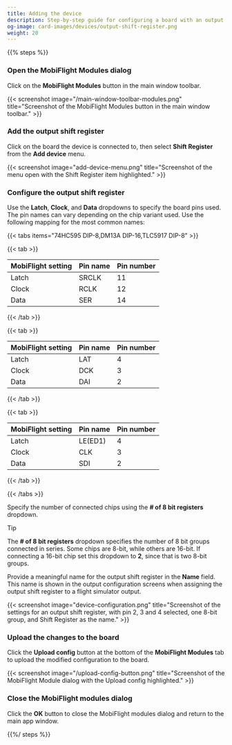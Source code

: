 ```yaml
---
title: Adding the device
description: Step-by-step guide for configuring a board with an output shift register in MobiFlight.
og-image: card-images/devices/output-shift-register.png
weight: 20
---
```


{{% steps %}}

### Open the MobiFlight Modules dialog

Click on the **MobiFlight Modules** button in the main window toolbar.

{{< screenshot image="/main-window-toolbar-modules.png" title="Screenshot of the MobiFlight Modules button in the main window toolbar." >}}

### Add the output shift register

Click on the board the device is connected to, then select **Shift Register** from the **Add device** menu.

{{< screenshot image="add-device-menu.png" title="Screenshot of the menu open with the Shift Register item highlighted." >}}

### Configure the output shift register

Use the **Latch**, **Clock**, and **Data** dropdowns to specify the board pins used. The pin names can vary depending on the chip variant used. Use the following mapping for the most common names:

{{< tabs items="74HC595 DIP-8,DM13A DIP-16,TLC5917 DIP-8" >}}

{{< tab >}}

| MobiFlight setting | Pin name | Pin number |
| ------------------ | -------- | ---------- |
| Latch              | SRCLK    | 11         |
| Clock              | RCLK     | 12         |
| Data               | SER      | 14         |

{{< /tab >}}

{{< tab >}}

| MobiFlight setting | Pin name | Pin number |
| ------------------ | -------- | ---------- |
| Latch              | LAT      | 4          |
| Clock              | DCK      | 3          |
| Data               | DAI      | 2          |

{{< /tab >}}

{{< tab >}}

| MobiFlight setting | Pin name | Pin number |
| ------------------ | -------- | ---------- |
| Latch              | LE(ED1)  | 4          |
| Clock              | CLK      | 3          |
| Data               | SDI      | 2          |

{{< /tab >}}

{{< /tabs >}}

Specify the number of connected chips using the **# of 8 bit registers** dropdown.

> [!TIP]
> The **# of 8 bit registers** dropdown specifies the number of 8 bit groups connected
> in series. Some chips are 8-bit, while others are 16-bit. If connecting a 16-bit chip
> set this dropdown to **2**, since that is two 8-bit groups.

Provide a meaningful name for the output shift register in the **Name** field. This name is shown in the output configuration screens when assigning the output shift register to a flight simulator output.

{{< screenshot image="device-configuration.png" title="Screenshot of the settings for an output shift register, with pin 2, 3 and 4 selected, one 8-bit group, and Shift Register as the name." >}}

### Upload the changes to the board

Click the **Upload config** button at the bottom of the **MobiFlight Modules** tab to upload the modified configuration to the board.

{{< screenshot image="/upload-config-button.png" title="Screenshot of the MobiFlight Module dialog with the Upload config highlighted." >}}

### Close the MobiFlight modules dialog

Click the **OK** button to close the MobiFlight modules dialog and return to the main app window.

{{%/ steps %}}

